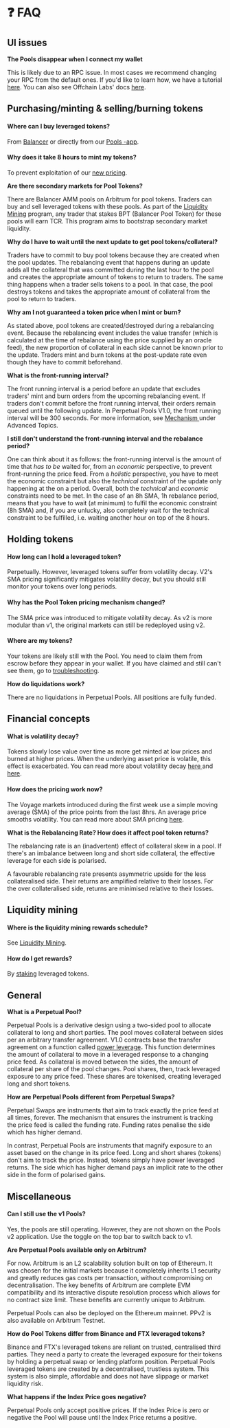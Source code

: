 # ❓ FAQ

## UI issues

**The Pools disappear when I connect my wallet**

This is likely due to an RPC issue. In most cases we recommend changing your RPC from the default ones. If you'd like to learn how, we have a tutorial [here](https://tracer.finance/radar/remote-procedure-call-creating-an-rpc/). You can also see Offchain Labs' docs [here](https://developer.offchainlabs.com/docs/mainnet#getting-started).

## Purchasing/minting & selling/burning tokens

#### **Where can I buy leveraged tokens?**

From [Balancer](https://arbitrum.balancer.fi/#/) or directly from our [Pools -app](https://pools.tracer.finance).

#### **Why does it take 8 hours to mint my tokens?**

To prevent exploitation of our [new pricing](advanced-topics/mechanism/#pricing).&#x20;

**Are there secondary markets for Pool Tokens?**

There are Balancer AMM pools on Arbitrum for pool tokens. Traders can buy and sell leveraged tokens with these pools. As part of the [Liquidity Mining](faq.md#liquidity-mining) program, any trader that stakes BPT (Balancer Pool Token) for these pools will earn TCR. This program aims to bootstrap secondary market liquidity.&#x20;

**Why do I have to wait until the next update to get pool tokens/collateral?**

Traders have to commit to buy pool tokens because they are created when the pool updates. The rebalancing event that happens during an update adds all the collateral that was committed during the last hour to the pool and creates the appropriate amount of tokens to return to traders. The same thing happens when a trader sells tokens to a pool. In that case, the pool destroys tokens and takes the appropriate amount of collateral from the pool to return to traders.

**Why am I not guaranteed a token price when I mint or burn?**

As stated above, pool tokens are created/destroyed during a rebalancing event. Because the rebalancing event includes the value transfer (which is calculated at the time of rebalance using the price supplied by an oracle feed), the new proportion of collateral in each side cannot be known prior to the update. Traders mint and burn tokens at the post-update rate even though they have to commit beforehand.

**What is the front-running interval?**

The front running interval is a period before an update that excludes traders' mint and burn orders from the upcoming rebalancing event. If traders don't commit before the front running interval, their orders remain queued until the following update. In Perpetual Pools V1.0, the front running interval will be 300 seconds. For more information, see [Mechanism ](advanced-topics/mechanism/)under Advanced Topics.

**I still don't understand the front-running interval and the rebalance period?**

One can think about it as follows: the front-running interval is the amount of time that _has to be_ waited for, from an _economic_ perspective, to prevent front-running the price feed. From a _holistic_ perspective, you have to meet the economic constraint but also the _technical_ constraint of the update only happening at the on a period. Overall, both the _technical_ and _economic_ constraints need to be met. In the case of an 8h SMA, 1h rebalance period, means that you have to wait (at minimum) to fulfil the economic constraint (8h SMA) and, if you are unlucky, also completely wait for the technical constraint to be fulfilled, i.e. waiting another hour on top of the 8 hours.

## Holding tokens

#### How long can I hold a leveraged token?

Perpetually. However, leveraged tokens suffer from volatility decay. V2's SMA pricing significantly mitigates volatility decay, but you should still monitor your tokens over long periods.&#x20;

#### Why has the Pool Token pricing mechanism changed?

The SMA price was introduced to mitigate volatility decay. As v2 is more modular than v1, the original markets can still be redeployed using v2.

#### Where are my tokens?&#x20;

Your tokens are likely still with the Pool. You need to claim them from escrow before they appear in your wallet. If you have claimed and still can't see them, go to [troubleshooting](troubleshooting.md).&#x20;

**How do liquidations work?**

There are no liquidations in Perpetual Pools. All positions are fully funded.

## Financial concepts

#### What is volatility decay?

Tokens slowly lose value over time as more get minted at low prices and burned at higher prices. When the underlying asset price is volatile, this effect is exacerbated. You can read more about volatility decay [here ](https://tracer.finance/radar/v2-simulations)and [here](https://tracer.finance/radar/volatility-decay).

#### How does the pricing work now?

The Voyage markets introduced during the first week use a simple moving average (SMA) of the price points from the last 8hrs. An average price smooths volatility. You can read more about SMA pricing [here](https://tracer.finance/radar/v2-simulations).

**What is the Rebalancing Rate? How does it affect pool token returns?**

The rebalancing rate is an (inadvertent) effect of collateral skew in a pool. If there's an imbalance between long and short side collateral, the effective leverage for each side is polarised.&#x20;

A favourable rebalancing rate presents asymmetric upside for the less collateralised side. Their returns are amplified relative to their losses. For the over collateralised side, returns are minimised relative to their losses.

## Liquidity mining

#### Where is the liquidity mining rewards schedule?

See [Liquidity Mining](advanced-topics/liquidity-mining.md).

#### How do I get rewards?

By [staking](https://pools.tracer.finance/stakepooltoken/) leveraged tokens.&#x20;

## General

**What is a Perpetual Pool?**

Perpetual Pools is a derivative design using a two-sided pool to allocate collateral to long and short parties. The pool moves collateral between sides per an arbitrary transfer agreement. V1.0 contracts base the transfer agreement on a function called [power leverage](https://pools.old.docs.tracer.finance/perpetual-pools/mechanism-design)**.** This function determines the amount of collateral to move in a leveraged response to a changing price feed. As collateral is moved between the sides, the amount of collateral per share of the pool changes. Pool shares, then, track leveraged exposure to any price feed. These shares are tokenised, creating leveraged long and short tokens.&#x20;

**How are Perpetual Pools different from Perpetual Swaps?**

Perpetual Swaps are instruments that aim to track exactly the price feed at all times, forever. The mechanism that ensures the instrument is tracking the price feed is called the funding rate. Funding rates penalise the side which has higher demand.&#x20;

In contrast, Perpetual Pools are instruments that magnify exposure to an asset based on the change in its price feed. Long and short shares (tokens) don't aim to track the price. Instead, tokens simply have power leveraged returns. The side which has higher demand pays an implicit rate to the other side in the form of polarised gains.&#x20;

## Miscellaneous

#### Can I still use the v1 Pools?&#x20;

Yes, the pools are still operating. However, they are not shown on the Pools v2 application. Use the toggle on the top bar to switch back to v1. &#x20;

**Are Perpetual Pools available only on Arbitrum?**

For now. Arbitrum is an L2 scalability solution built on top of Ethereum. It was chosen for the initial markets because it completely inherits L1 security and greatly reduces gas costs per transaction, without compromising on decentralisation. The key benefits of Arbitrum are complete EVM compatibility and its interactive dispute resolution process which allows for no contract size limit. These benefits are currently unique to Arbitrum.

Perpetual Pools can also be deployed on the Ethereum mainnet. PPv2 is also available on Arbitrum Testnet.

**How do Pool Tokens differ from Binance and FTX leveraged tokens?**

Binance and FTX's leveraged tokens are reliant on trusted, centralised third parties. They need a party to create the leveraged exposure for their tokens by holding a perpetual swap or lending platform position. Perpetual Pools leveraged tokens are created by a decentralised, trustless system. This system is also simple, affordable and does not have slippage or market liquidity risk.&#x20;

**What happens if the Index Price goes negative?**

Perpetual Pools only accept positive prices. If the Index Price is zero or negative the Pool will pause until the Index Price returns a positive.
